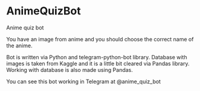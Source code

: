 # AnimeQuizBot
Anime quiz bot

You have an image from anime and you should choose the correct name of the anime.

Bot is written via Python and telegram-python-bot library. Database with images is taken from Kaggle and it is a little bit cleared via Pandas library. Working with database is also made using Pandas.

You can see this bot working in Telegram at @anime_quiz_bot
